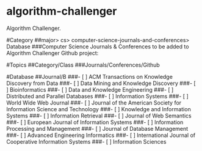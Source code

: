 # algorithm-challenger
Algorithm Challenger.

#Category
##major> cs> computer-science-journals-and-conferences> Database
###Computer Science Journals & Conferences to be added to Algorithm Challenger Github project:

#Topics
##Category/Class
###Journals/Conferences/Github

#Database
##Journal/B
###- [ ] ACM Transactions on Knowledge Discovery from Data
###- [ ] Data Mining and Knowledge Discovery
###- [ ] Bioinformatics
###- [ ] Data and Knowledge Engineering
###- [ ] Distributed and Parallel Databases
###- [ ] Information Systems
###- [ ] World Wide Web Journal
###- [ ] Journal of the American Society for Information Science and Technology
###- [ ] Knowledge and Information Systems
###- [ ] Information Retrieval
###- [ ] Journal of Web Semantics
###- [ ] European Journal of Information Systems
###- [ ] Information Processing and Management
###- [ ] Journal of Database Management
###- [ ] Advanced Engineering Informatics
###- [ ] International Journal of Cooperative Information Systems
###- [ ] Information Sciences
